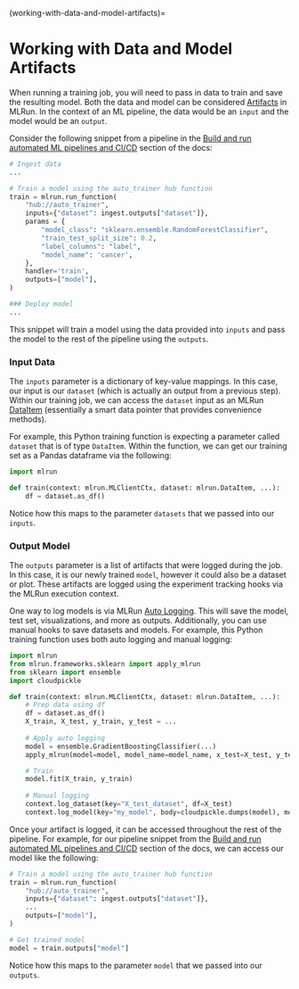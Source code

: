 (working-with-data-and-model-artifacts)=
# Working with Data and Model Artifacts

When running a training job, you will need to pass in data to train and save the resulting model. Both the data and model can be considered [Artifacts](https://docs.mlrun.org/en/latest/store/artifacts.html) in MLRun. In the context of an ML pipeline, the data would be an `input` and the model would be an `output`.

Consider the following snippet from a pipeline in the [Build and run automated ML pipelines and CI/CD](https://docs.mlrun.org/en/latest/tutorial/04-pipeline.html#build-and-run-automated-ml-pipelines-and-ci-cd) section of the docs:

```python
# Ingest data
...

# Train a model using the auto_trainer hub function
train = mlrun.run_function(
    "hub://auto_trainer",
    inputs={"dataset": ingest.outputs["dataset"]},
    params = {
        "model_class": "sklearn.ensemble.RandomForestClassifier",
        "train_test_split_size": 0.2,
        "label_columns": "label",
        "model_name": 'cancer',
    }, 
    handler='train',
    outputs=["model"],
)

### Deploy model
...
```

This snippet will train a model using the data provided into `inputs` and pass the model to the rest of the pipeline using the `outputs`.

### Input Data

The `inputs` parameter is a dictionary of key-value mappings. In this case, our input is our `dataset` (which is actually an output from a previous step). Within our training job, we can access the `dataset` input as an MLRun [DataItem](https://docs.mlrun.org/en/latest/concepts/data-items.html) (essentially a smart data pointer that provides convenience methods).

For example, this Python training function is expecting a parameter called `dataset` that is of type `DataItem`. Within the function, we can get our training set as a Pandas dataframe via the following:
```python
import mlrun

def train(context: mlrun.MLClientCtx, dataset: mlrun.DataItem, ...):
    df = dataset.as_df()
```
Notice how this maps to the parameter `datasets` that we passed into our `inputs`.

### Output Model

The `outputs` parameter is a list of artifacts that were logged during the job. In this case, it is our newly trained `model`, however it could also be a dataset or plot. These artifacts are logged using the experiment tracking hooks via the MLRun execution context.

One way to log models is via MLRun [Auto Logging](https://docs.mlrun.org/en/latest/concepts/auto-logging-mlops.html). This will save the model, test set, visualizations, and more as outputs. Additionally, you can use manual hooks to save datasets and models. For example, this Python training function uses both auto logging and manual logging:
```python
import mlrun
from mlrun.frameworks.sklearn import apply_mlrun
from sklearn import ensemble
import cloudpickle

def train(context: mlrun.MLClientCtx, dataset: mlrun.DataItem, ...):
    # Prep data using df
    df = dataset.as_df()
    X_train, X_test, y_train, y_test = ...
    
    # Apply auto logging
    model = ensemble.GradientBoostingClassifier(...)
    apply_mlrun(model=model, model_name=model_name, x_test=X_test, y_test=y_test)

    # Train
    model.fit(X_train, y_train)
    
    # Manual logging
    context.log_dataset(key="X_test_dataset", df=X_test)
    context.log_model(key="my_model", body=cloudpickle.dumps(model), model_file="model.pkl")
```

Once your artifact is logged, it can be accessed throughout the rest of the pipeline. For example, for our pipeline snippet from the [Build and run automated ML pipelines and CI/CD](https://docs.mlrun.org/en/latest/tutorial/04-pipeline.html#build-and-run-automated-ml-pipelines-and-ci-cd) section of the docs, we can access our model like the following:
```python
# Train a model using the auto_trainer hub function
train = mlrun.run_function(
    "hub://auto_trainer",
    inputs={"dataset": ingest.outputs["dataset"]},
    ...
    outputs=["model"],
)

# Get trained model
model = train.outputs["model"]
```

Notice how this maps to the parameter `model` that we passed into our `outputs`.